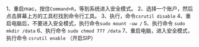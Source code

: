 1、重启mac，按住`Command+R`，等到系统进入安全模式。
2、选择一个账户，然后点击屏幕上方的工具栏找到命令行工具。
3、执行，命令`csrutil disable`
4、重启电脑后，不要进入安全模式，执行命令`sudo mount -uw /`
5、执行命令 `sudo mkdir /data`
6、执行命令 `sudo chmod 777 /data`
7、重启电脑，进入安全模式，执行命令 `csrutil enable` （开启SIP）
